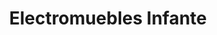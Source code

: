 ---
title: "Electromuebles Infante"
url: /la-vega/electromuebles-infante-don-luis-despradel/
shop: Möbel
---